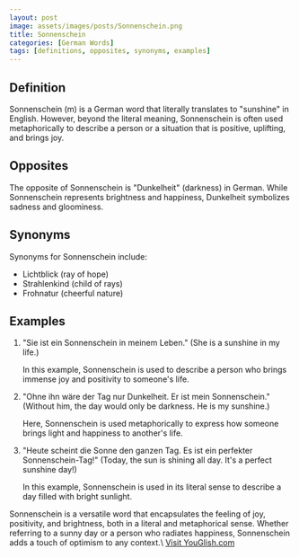 ```yaml
---
layout: post
image: assets/images/posts/Sonnenschein.png
title: Sonnenschein
categories: [German Words]
tags: [definitions, opposites, synonyms, examples]
---
```


## Definition

Sonnenschein (m) is a German word that literally translates to "sunshine" in English. However, beyond the literal meaning, Sonnenschein is often used metaphorically to describe a person or a situation that is positive, uplifting, and brings joy.

## Opposites

The opposite of Sonnenschein is "Dunkelheit" (darkness) in German. While Sonnenschein represents brightness and happiness, Dunkelheit symbolizes sadness and gloominess.

## Synonyms

Synonyms for Sonnenschein include:

- Lichtblick (ray of hope)
- Strahlenkind (child of rays)
- Frohnatur (cheerful nature)

## Examples

1. "Sie ist ein Sonnenschein in meinem Leben." (She is a sunshine in my life.)
   
   In this example, Sonnenschein is used to describe a person who brings immense joy and positivity to someone's life.

2. "Ohne ihn wäre der Tag nur Dunkelheit. Er ist mein Sonnenschein." (Without him, the day would only be darkness. He is my sunshine.)

   Here, Sonnenschein is used metaphorically to express how someone brings light and happiness to another's life.

3. "Heute scheint die Sonne den ganzen Tag. Es ist ein perfekter Sonnenschein-Tag!" (Today, the sun is shining all day. It's a perfect sunshine day!)

   In this example, Sonnenschein is used in its literal sense to describe a day filled with bright sunlight.

Sonnenschein is a versatile word that encapsulates the feeling of joy, positivity, and brightness, both in a literal and metaphorical sense. Whether referring to a sunny day or a person who radiates happiness, Sonnenschein adds a touch of optimism to any context.\ <a id="yg-widget-0" class="youglish-widget" data-query="Sonnenschein" data-lang="german" data-components="8412" data-auto-start="0" data-bkg-color="theme_light" data-title="How%20to%20pronounce%20Sonnenschein%20in%20German"  rel="nofollow" href="https://youglish.com">Visit YouGlish.com</a><script async src="https://youglish.com/public/emb/widget.js" charset="utf-8"></script>